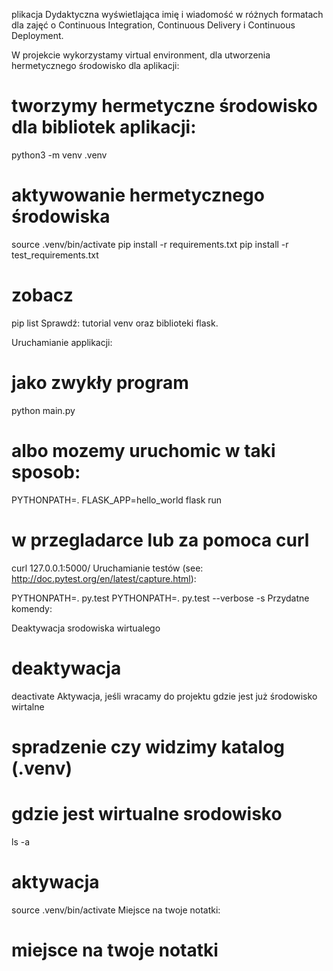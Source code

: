 plikacja Dydaktyczna wyświetlająca imię i wiadomość w różnych formatach dla zajęć o Continuous Integration, Continuous Delivery i Continuous Deployment.

W projekcie wykorzystamy virtual environment, dla utworzenia hermetycznego środowisko dla aplikacji:

# tworzymy hermetyczne środowisko dla bibliotek aplikacji:
python3 -m venv .venv

# aktywowanie hermetycznego środowiska
source .venv/bin/activate
pip install -r requirements.txt
pip install -r test_requirements.txt

# zobacz
pip list
Sprawdź: tutorial venv oraz biblioteki flask.

Uruchamianie applikacji:

# jako zwykły program
python main.py

# albo mozemy uruchomic w taki sposob:
PYTHONPATH=. FLASK_APP=hello_world flask run
# w przegladarce lub za pomoca curl
curl 127.0.0.1:5000/
Uruchamianie testów (see: http://doc.pytest.org/en/latest/capture.html):

PYTHONPATH=. py.test
PYTHONPATH=. py.test --verbose -s
Przydatne komendy:

Deaktywacja srodowiska wirtualego

 # deaktywacja
 deactivate
Aktywacja, jeśli wracamy do projektu gdzie jest już środowisko wirtalne

# spradzenie czy widzimy katalog (.venv)
# gdzie jest wirtualne srodowisko
ls -a

# aktywacja
source .venv/bin/activate
Miejsce na twoje notatki:

# miejsce na twoje notatki

